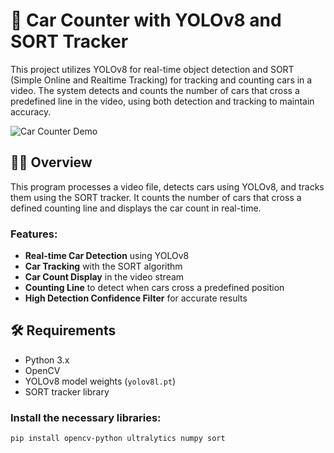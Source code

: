 # 🚗 Car Counter with YOLOv8 and SORT Tracker

This project utilizes YOLOv8 for real-time object detection and SORT (Simple Online and Realtime Tracking) for tracking and counting cars in a video. The system detects and counts the number of cars that cross a predefined line in the video, using both detection and tracking to maintain accuracy.

![Car Counter Demo](https://media.giphy.com/media/3o6ZtffBFeWzfrW7aI/giphy.gif)

## 🧑‍💻 Overview

This program processes a video file, detects cars using YOLOv8, and tracks them using the SORT tracker. It counts the number of cars that cross a defined counting line and displays the car count in real-time.

### Features:
- **Real-time Car Detection** using YOLOv8
- **Car Tracking** with the SORT algorithm
- **Car Count Display** in the video stream
- **Counting Line** to detect when cars cross a predefined position
- **High Detection Confidence Filter** for accurate results

## 🛠️ Requirements

- Python 3.x
- OpenCV
- YOLOv8 model weights (`yolov8l.pt`)
- SORT tracker library

### Install the necessary libraries:
```bash
pip install opencv-python ultralytics numpy sort
